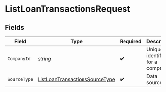 # ListLoanTransactionsRequest


## Fields

| Field                                                                                       | Type                                                                                        | Required                                                                                    | Description                                                                                 | Example                                                                                     |
| ------------------------------------------------------------------------------------------- | ------------------------------------------------------------------------------------------- | ------------------------------------------------------------------------------------------- | ------------------------------------------------------------------------------------------- | ------------------------------------------------------------------------------------------- |
| `CompanyId`                                                                                 | *string*                                                                                    | :heavy_check_mark:                                                                          | Unique identifier for a company.                                                            | 8a210b68-6988-11ed-a1eb-0242ac120002                                                        |
| `SourceType`                                                                                | [ListLoanTransactionsSourceType](../../models/operations/ListLoanTransactionsSourceType.md) | :heavy_check_mark:                                                                          | Data source type                                                                            |                                                                                             |